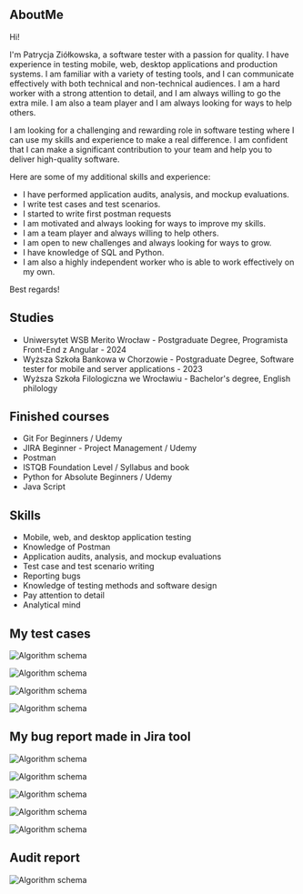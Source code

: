 ## AboutMe

Hi!

I'm Patrycja Ziółkowska, a software tester with a passion for quality. I have experience in testing mobile, web, desktop applications and production systems. I am familiar with a variety of testing tools, and I can communicate effectively with both technical and non-technical audiences. I am a hard worker with a strong attention to detail, and I am always willing to go the extra mile. I am also a team player and I am always looking for ways to help others.

I am looking for a challenging and rewarding role in software testing where I can use my skills and experience to make a real difference. I am confident that I can make a significant contribution to your team and help you to deliver high-quality software.

Here are some of my additional skills and experience:

* I have performed application audits, analysis, and mockup evaluations.
* I write test cases and test scenarios.
* I started to write first postman requests 
* I am motivated and always looking for ways to improve my skills.
* I am a team player and always willing to help others.
* I am open to new challenges and always looking for ways to grow.
* I have knowledge of SQL and Python.
* I am also a highly independent worker who is able to work effectively on my own. 

Best regards!
	
## Studies

* Uniwersytet WSB Merito Wrocław - Postgraduate Degree, Programista Front-End z Angular - 2024
* Wyższa Szkoła Bankowa w Chorzowie - Postgraduate Degree, Software tester for mobile and server applications - 2023
* Wyższa Szkoła Filologiczna we Wrocławiu - Bachelor's degree, English philology

## Finished courses

* Git For Beginners / Udemy
* JIRA Beginner - Project Management / Udemy
* Postman
* ISTQB Foundation Level / Syllabus and book
* Python for Absolute Beginners / Udemy
* Java Script


## Skills

* Mobile, web, and desktop application testing
* Knowledge of Postman
* Application audits, analysis, and mockup evaluations
* Test case and test scenario writing
* Reporting bugs
* Knowledge of testing methods and software design
* Pay attention to detail
* Analytical mind

## My test cases

![Algorithm schema](Images/TestRailQA.png)

![Algorithm schema](Images/ts6.png)

![Algorithm schema](Images/ts8.png)

![Algorithm schema](Images/news.png)


## My bug report made in Jira tool

![Algorithm schema](Images/jira.png)

![Algorithm schema](Images/tc1.png)

![Algorithm schema](Images/tc2.png)

![Algorithm schema](Images/tc3.png)

![Algorithm schema](Images/tc4.png)

## Audit report

![Algorithm schema](Images/audyt.jpg)


